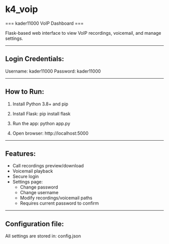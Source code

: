# k4_voip
=== kader11000 VoIP Dashboard ===

Flask-based web interface to view VoIP recordings, voicemail, and manage settings.

--------------------
Login Credentials:
--------------------
Username: kader11000
Password: kader11000

--------------------
How to Run:
--------------------
1. Install Python 3.8+ and pip
2. Install Flask:
   pip install flask

3. Run the app:
   python app.py

4. Open browser:
   http://localhost:5000

--------------------
Features:
--------------------
- Call recordings preview/download
- Voicemail playback
- Secure login
- Settings page:
  * Change password
  * Change username
  * Modify recordings/voicemail paths
  * Requires current password to confirm

--------------------
Configuration file:
--------------------
All settings are stored in: config.json
